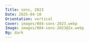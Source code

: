 ```yaml
---
Title: sons, 2023
Date: 2025-04-10
Orientation: vertical
Cover: images/084-sons-2023.webp
Image: images/084-sons-2023@2x.webp
Bg: dark
---
```

